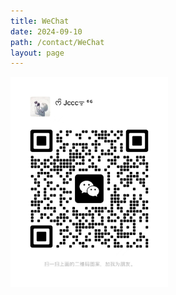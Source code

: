 ```yaml
---
title: WeChat
date: 2024-09-10
path: /contact/WeChat
layout: page
---
```


<img src="/contact/WeChat/WeChat.jpg" style="max-width:50%;">

